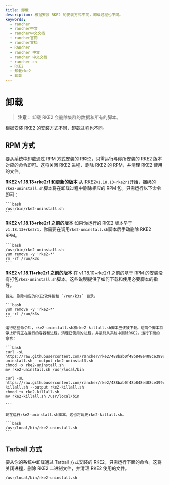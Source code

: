 ```yaml
---
title: 卸载
description: 根据安装 RKE2 的安装方式不同，卸载过程也不同。
keywords:
  - rancher
  - rancher中文
  - rancher中文文档
  - rancher官网
  - rancher文档
  - Rancher
  - rancher 中文
  - rancher 中文文档
  - rancher cn
  - RKE2
  - 卸载rke2
  - 卸载
---
```



# 卸载

> **注意：** 卸载 RKE2 会删除集群的数据和所有的脚本。

根据安装 RKE2 的安装方式不同，卸载过程也不同。

## RPM 方式

要从系统中卸载通过 RPM 方式安装的 RKE2，只需运行与你所安装的 RKE2 版本对应的命令即可。这将关闭 RKE2 进程，删除 RKE2 的 RPM，并清理 RKE2 使用的文件。

**RKE2 v1.18.13+rke2r1 和更新的版本**
从 RKE2`v1.18.13+rke2r1`开始，捆绑的`rke2-uninstall.sh`脚本将在卸载过程中删除相应的 RPM 包。只需运行以下命令即可：

    ```bash
    /usr/bin/rke2-uninstall.sh
    ```

**RKE2 v1.18.13+rke2r1 之前的版本**
如果你运行的 RKE2 版本早于`v1.18.13+rke2r1`，你需要在调用`rke2-uninstall.sh`脚本后手动删除 RKE2 RPM。

    ```bash
    /usr/bin/rke2-uninstall.sh
    yum remove -y 'rke2-*'
    rm -rf /run/k3s
    ```

**RKE2 v1.18.11+rke2r1 之前的版本**
在 v1.18.10+rke2r1 之前的基于 RPM 的安装没有打包`rke2-uninstall.sh`脚本。这些说明提供了如何下载和使用必要脚本的指导。

    首先，删除相应的RKE2软件包和 `/run/k3s` 目录。

    ```bash
    yum remove -y 'rke2-*'
    rm -rf /run/k3s
    ```

    运行这些命令后，rke2-uninstall.sh和rke2-killall.sh脚本应该被下载。这两个脚本将停止所有正在运行的容器和进程，清理已使用的进程，并最终从系统中删除RKE2。运行下面的命令：

    ```bash
    curl -sL https://raw.githubusercontent.com/rancher/rke2/488bab0f48b848e408ce399c32e7f5f73ce96129/bundle/bin/rke2-uninstall.sh --output rke2-uninstall.sh
    chmod +x rke2-uninstall.sh
    mv rke2-uninstall.sh /usr/local/bin

    curl -sL https://raw.githubusercontent.com/rancher/rke2/488bab0f48b848e408ce399c32e7f5f73ce96129/bundle/bin/rke2-killall.sh --output rke2-killall.sh
    chmod +x rke2-killall.sh
    mv rke2-killall.sh /usr/local/bin

    ```

    现在运行rke2-uninstall.sh脚本。这也将调用rke2-killall.sh。

    ```bash
    /usr/local/bin/rke2-uninstall.sh
    ```

## Tarball 方式

要从你的系统中卸载通过 Tarball 方式安装的 RKE2，只需运行下面的命令。这将关闭进程，删除 RKE2 二进制文件，并清理 RKE2 使用的文件。

```bash
/usr/local/bin/rke2-uninstall.sh
```
